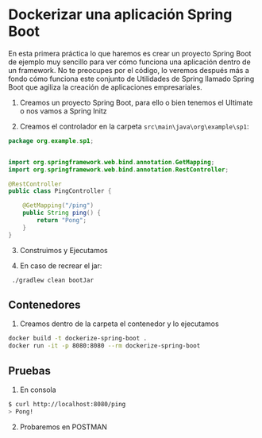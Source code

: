 # Dockerizar una aplicación Spring Boot

En esta primera práctica lo que haremos es crear un proyecto Spring Boot de ejemplo muy sencillo para ver cómo funciona una aplicación dentro de un framework. No te preocupes por el código, lo veremos después más a fondo cómo funciona este conjunto de Utilidades de Spring llamado Spring Boot que agiliza la creación de aplicaciones empresariales.

1. Creamos un proyecto Spring Boot, para ello o bien tenemos el Ultimate o nos vamos a Spring Initz

2. Creamos el controlador en la carpeta `src\main\java\org\example\sp1`:

```java
package org.example.sp1;


import org.springframework.web.bind.annotation.GetMapping;
import org.springframework.web.bind.annotation.RestController;

@RestController
public class PingController {

    @GetMapping("/ping")
    public String ping() {
        return "Pong";
    }
}
```

3. Construimos y Ejecutamos

4. En caso de recrear el jar:
```bash
 ./gradlew clean bootJar
```

## Contenedores

1. Creamos dentro de la carpeta el contenedor y lo ejecutamos

```bash
docker build -t dockerize-spring-boot .
docker run -it -p 8080:8080 --rm dockerize-spring-boot
```

## Pruebas

1. En consola

```bash
$ curl http://localhost:8080/ping
> Pong!
```

2. Probaremos en POSTMAN
